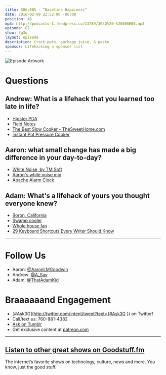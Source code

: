 ```yaml
---
title: S06:E05 - “Baseline Happiness”
date: 2016-02-09 22:52:00 -06:00
position: 46
mp3: http://podcasts-1.feedpress.co/13789/3G3Q%20-%20S06E05.mp3
episode: 87
show: 3g3q
layout: episode
description: Crock pots, garbage juice, & paste
sponsor: Lifehacking a sponsor list
---
```


![Episode Artwork][1]

# Questions

## Andrew: What is a lifehack that you learned too late in life?

* [Hipster PDA][2]
* [Field Notes][3]
* [The Best Slow Cooker - TheSweetHome.com][4]
* [Instant Pot Pressure Cooker][5]

## Aaron: what small change has made a big difference in your day-to-day?

* [White Noise, by TM Soft][6]
* [Aaron's white noise mix][7]
* [Apache Alarm Clock][8]

## Adam: What's a lifehack of yours you thought everyone knew?

* [Boron, California][9]
* [Swamp cooler][10]
* [Whole house fan][11]
* [29 Keyboard Shortcuts Every Writer Should Know][12]

***

# Follow Us
* Aaron: [@AaronLMGoodwin](http://twitter.com/aaronlmgoodwin)
* Andrew: [@A_Sav](http://twitter.com/a_sav)
* Adam: [@ThatAdamKid](http://twitter.com/thatadamkid)

# Braaaaaand Engagement
* [#Ask3G](http://twitter.com/intent/tweet?text={#Ask3G }) on Twitter!
* Call/text us: 760-881-4382
* [Ask on Tumblr](http://3g3q.co/ask)
* Get exclusive content at [patreon.com](http://www.patreon.com/3g3q)

***

## [Listen to other great shows on Goodstuff.fm](http://goodstuff.fm/)
The internet’s favorite shows on technology, culture, news and more. You know, just the good stuff.

[1]: http://l.gdwn.co/1emSR.jpg
[2]: http://www.43folders.com/2004/09/03/introducing-the-hipster-pda
[3]: http://fieldnotesbrand.com/
[4]: http://thesweethome.com/reviews/best-slow-cooker/
[5]: http://amzn.com/B00FLYWNYQ
[6]: http://www.tmsoft.com/white-noise/
[7]: http://l.gdwn.co/17nlh
[8]: http://www.urbandictionary.com/define.php?term=Apache+alarm+clock
[9]: https://en.wikipedia.org/wiki/Boron,_California
[10]: https://en.wikipedia.org/wiki/Evaporative_cooler
[11]: http://energy.gov/energysaver/cooling-whole-house-fan
[12]: https://www.renegadeword.com/how-to-write/29-keyboard-shortcuts-every-writer-should-know/
[13]: http://twitter.com/aaronlmgoodwin
[14]: http://twitter.com/a_sav
[15]: http://twitter.com/thatadamkid
[16]: http://3g3q.co/ask
[17]: http://www.patreon.com/3g3q
[18]: http://goodstuff.fm/3g3q/
